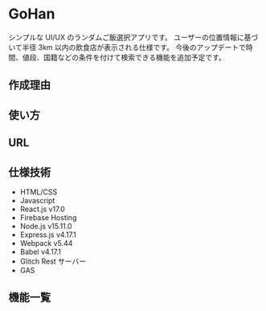 # GoHan

シンプルな UI/UX のランダムご飯選択アプリです。
ユーザーの位置情報に基づいて半径 3km 以内の飲食店が表示される仕様です。
今後のアップデートで時間、値段、国籍などの条件を付けて検索できる機能を追加予定です。

## 作成理由

## 使い方

## URL

## 仕様技術

- HTML/CSS
- Javascript
- React.js v17.0
- Firebase Hosting
- Node.js v15.11.0
- Express.js v4.17.1
- Webpack v5.44
- Babel v4.17.1
- Glitch Rest サーバー
- GAS

## 機能一覧
